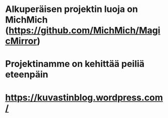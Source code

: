 # Alkuperäisen projektin luoja on MichMich (https://github.com/MichMich/MagicMirror)
# Projektinamme on kehittää peiliä eteenpäin
# https://kuvastinblog.wordpress.com/
